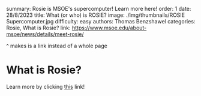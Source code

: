 summary: Rosie is MSOE's supercomputer! Learn more here!
order: 1
date: 28/8/2023
title: What (or who) is ROSIE?
image: ./img/thumbnails/ROSIE Supercomputer.jpg
difficulty: easy
authors: Thomas Benzshawel
categories: Rosie, What is Rosie?
link: https://www.msoe.edu/about-msoe/news/details/meet-rosie/

^ makes is a link instead of a whole page



# What is Rosie?

Learn more by clicking [this](https://www.msoe.edu/about-msoe/news/details/meet-rosie/) link!